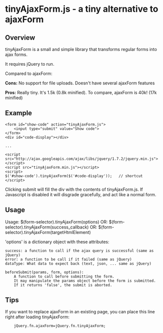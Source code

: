 # tinyAjaxForm.js - a tiny alternative to ajaxForm

## Overview

tinyAjaxForm is a small and simple library that transforms regular forms into ajax forms.

It requires jQuery to run.

Compared to ajaxForm:

**Cons:** No support for file uploads. Doesn't have several ajaxForm features

**Pros:** Really tiny. It's 1.5k (0.8k minified). To compare, ajaxForm is 40k! (17k minified)

## Example

    <form id="show-code" action="tinyAjaxForm.js">
        <input type="submit" value="Show code">
    </form>
    <div id="code-display"></div>

    ...

    <script src="http://ajax.googleapis.com/ajax/libs/jquery/1.7.2/jquery.min.js"></script>
    <script src="tinyAjaxForm.min.js"></script>
    <script>
    $('#show-code').tinyAjaxForm($('#code-display'));   // shortcut
    </script>

Clicking submit will fill the div with the contents of tinyAjaxForm.js.
If Javascript is disabled it will disgrade gracefully, and act like a normal form.

## Usage

Usage: $(form-selector).tinyAjaxForm(options)
  OR:  $(form-selector).tinyAjaxForm(success\_callback)
  OR: $(form-selector).tinyAjaxForm(targetHtmlElement)

'options' is a dictionary object with these attributes:

    success: a function to call if the ajax query is successful (same as jQuery)
    error: a function to be call if it failed (same as jQuery)
    dataType: What data to expect back (text, json, ... same as jQuery)

    beforeSubmit(params, form, options):
        A function to call before submitting the form.
        It may manipulate the params object before the form is submitted.
        If it returns 'false', the submit is aborted.



## Tips

If you want to replace ajaxForm in an existing page, you can place this line right after loading tinyAjaxForm:

        jQuery.fn.ajaxForm=jQuery.fn.tinyAjaxForm;

